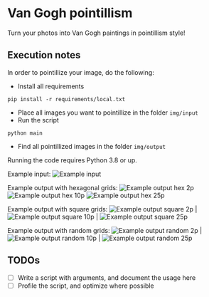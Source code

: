 # Van Gogh pointillism
Turn your photos into Van Gogh paintings in pointillism style! 

## Execution notes

In order to pointillize your image, do the following:
- Install all requirements
```shell script
pip install -r requirements/local.txt
```
- Place all images you want to pointillize in the folder `img/input`
- Run the script
```shell script
python main
```
- Find all pointillized images in the folder `img/output`

Running the code requires Python 3.8 or up. 

Example input:
![Example input](example/input/wolf.jpg)

Example output with hexagonal grids:
![Example output hex 2p](example/output/wolf_hex_2p.png) ![Example output hex 10p](example/output/wolf_hex_10p.png) ![Example output hex 25p](example/output/wolf_hex_25p.png)

Example output with square grids:
![Example output square 2p](example/output/wolf_square_2p.png) | ![Example output square 10p](example/output/wolf_square_10p.png) | ![Example output square 25p](example/output/wolf_square_25p.png)

Example output with random grids:
![Example output random 2p](example/output/wolf_random_2p.png) | ![Example output random 10p](example/output/wolf_random_10p.png) | ![Example output random 25p](example/output/wolf_random_25p.png)

## TODOs
- [ ] Write a script with arguments, and document the usage here
- [ ] Profile the script, and optimize where possible
